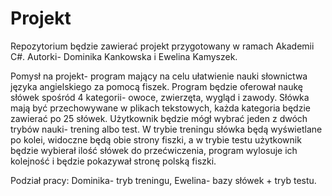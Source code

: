 # Projekt
Repozytorium będzie zawierać projekt przygotowany w ramach Akademii C#. Autorki- Dominika Kankowska i Ewelina Kamyszek.

Pomysł na projekt- program mający na celu ułatwienie nauki słownictwa języka angielskiego za pomocą fiszek.
Program będzie oferował naukę słówek spośród 4 kategorii- owoce, zwierzęta, wygląd i zawody. Słówka mają być przechowywane w plikach tekstowych, każda kategoria będzie zawierać po 25 słówek. Użytkownik będzie mógł wybrać jeden z dwóch trybów nauki- trening albo test. W trybie treningu słówka będą wyświetlane po kolei, widoczne będą obie strony fiszki, a w trybie testu użytkownik będzie wybierał ilość słówek do przećwiczenia, program wylosuje ich kolejność i będzie pokazywał stronę polską fiszki. 

Podział pracy:
Dominika- tryb treningu, Ewelina- bazy słówek + tryb testu.

